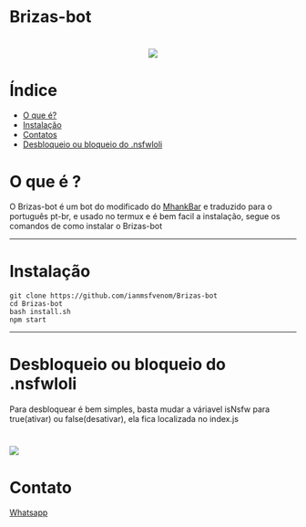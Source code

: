 # Brizas-bot
<h1 align="center">
    <img src= "https://ik.imagekit.io/tiu4ccatpmq/logo_size_DMp1826OOKxX.jpg">
</h1>

# Índice
- [O que é?](#-O-que-é-?)
- [Instalação](#Instalação)
- [Contatos](#Contato)
- [Desbloqueio ou bloqueio do .nsfwloli](#Desbloqueio-ou-bloqueio-do-.nsfwloli)

# O que é ?

O Brizas-bot é um bot do modificado do [MhankBar](https://github.com/MhankBarBar/termux-wabot) e traduzido para o português pt-br, e usado no termux e é bem facil a instalação, segue os comandos de como instalar o Brizas-bot

---


# Instalação

```
git clone https://github.com/ianmsfvenom/Brizas-bot
cd Brizas-bot
bash install.sh
npm start
```
---
# Desbloqueio ou bloqueio do .nsfwloli

Para desbloquear é bem simples, basta mudar a váriavel isNsfw para true(ativar) ou false(desativar), ela fica localizada no index.js

<h1>
    <img src = "https://ik.imagekit.io/tiu4ccatpmq/Screenshot_30_UWgsYvdvI.png">
</h1>

# Contato

[Whatsapp](https://api.whatsapp.com/send/?phone=%2B557187645787&text&app_absent=0)


